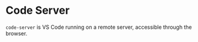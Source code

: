 # Code Server

`code-server` is VS Code running on a remote server, accessible through the browser.

